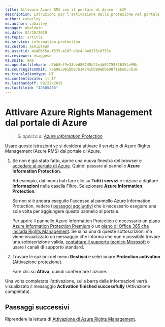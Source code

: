 ```yaml
---
title: Attivare Azure RMS con il portale di Azure - AIP
description: Istruzioni per l'attivazione della protezione nel portale di Azure, che consentono all'organizzazione di iniziare a proteggere documenti e messaggi di posta elettronica.
author: cabailey
ms.author: cabailey
manager: mbaldwin
ms.date: 02/20/2018
ms.topic: article
ms.service: information-protection
ms.custom: askipteam
ms.assetid: 4e886f5a-f535-4207-b8c4-8e0376c0758e
ms.reviewer: esaggese
ms.suite: ems
ms.openlocfilehash: a7bb8ef9e33bbd86745b24e4d04755316354e99b
ms.sourcegitcommit: 7ba9850e5bb07b14741bb90ebbe98f1ebe057b10
ms.translationtype: HT
ms.contentlocale: it-IT
ms.lasthandoff: 08/23/2018
ms.locfileid: "42805403"
---
```

# <a name="how-to-activate-azure-rights-management-from-the-azure-portal"></a>Attivare Azure Rights Management dal portale di Azure

>*Si applica a: [Azure Information Protection](https://azure.microsoft.com/pricing/details/information-protection)*

Usare queste istruzioni se si desidera attivare il servizio di Azure Rights Management (Azure RMS) dal portale di Azure.

1. Se non è già stato fatto, aprire una nuova finestra del browser e [accedere al portale di Azure](configure-policy.md#signing-in-to-the-azure-portal). Quindi passare al pannello **Azure Information Protection**.
    
    Ad esempio, dal menu hub fare clic su **Tutti i servizi** e iniziare a digitare **Informazioni** nella casella Filtro. Selezionare **Azure Information Protection**.
    
    Se non si è ancora eseguito l'accesso al pannello Azure Information Protection, vedere i [passaggi aggiuntivi](configure-policy.md#to-access-the-azure-information-protection-blade-for-the-first-time) che è necessario eseguire una sola volta per aggiungere questo pannello al portale.
    
    Per aprire il pannello Azure Information Protection è necessario un [piano Azure Information Protection Premium](https://www.microsoft.com/cloud-platform/azure-information-protection-pricing) o un [piano di Office 365 che includa Rights Management](http://download.microsoft.com/download/E/C/F/ECF42E71-4EC0-48FF-AA00-577AC14D5B5C/Azure_Information_Protection_licensing_datasheet_EN-US.pdf). Se si ha una di queste sottoscrizioni ma viene visualizzato un messaggio che informa che non è possibile trovare una sottoscrizione valida, [contattare il supporto tecnico Microsoft](information-support.md#to-contact-microsoft-support) o usare i canali di supporto standard.

2. Trovare le opzioni del menu **Gestisci** e selezionare **Protection activation** (Attivazione protezione). 
    
    Fare clic su **Attiva**, quindi confermare l'azione. 

Una volta completata l'attivazione, sulla barra delle informazioni verrà visualizzato il messaggio **Activation finished successfully** (Attivazione completata).


## <a name="next-steps"></a>Passaggi successivi
Riprendere la lettura di [Attivazione di Azure Rights Management](activate-service.md#configuring-onboarding-controls-for-a-phased-deployment).

